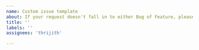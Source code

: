 ```yaml
---
name: Custom issue template
about: If your request doesn't fall in to either Bug of Feature, please use this.
title: ''
labels: ''
assignees: 'thrijith'

---
```


